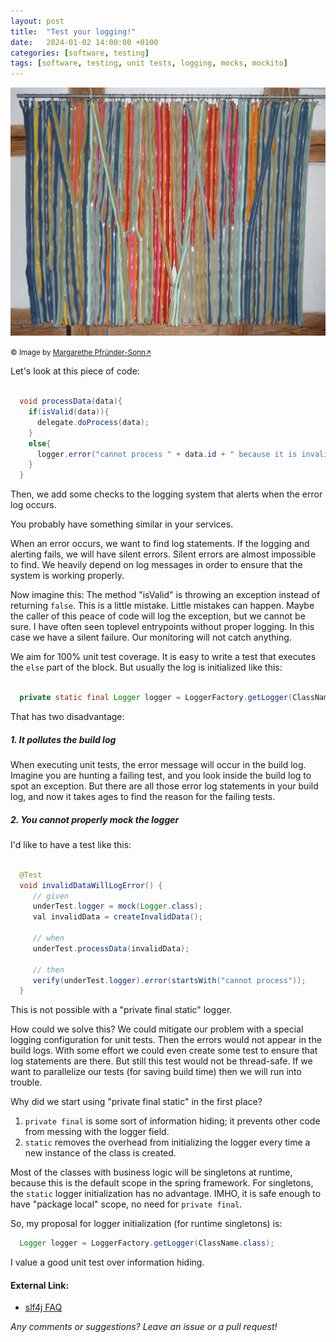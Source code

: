 ```yaml
---
layout: post
title:  "Test your logging!"
date:   2024-01-02 14:00:00 +0100
categories: [software, testing]
tags: [software, testing, unit tests, logging, mocks, mockito]
---
```


![large_zippers](/assets/zippers.jpg)

<small>&copy; Image by [Margarethe Pfründer-Sonn&#8599;](http://www.pfruender-sonn.de/objekte/reissverschluesse-veraenderbare-wandbehaenge)</small>

Let's look at this piece of code:

```java

  void processData(data){
    if(isValid(data)){
      delegate.doProcess(data);
    }
    else{
      logger.error("cannot process " + data.id + " because it is invalid");
    }
  }
```
Then, we add some checks to the logging system that alerts when the error log occurs.

You probably have something similar in your services.

When an error occurs, we want to find log statements. If the logging and alerting fails, we will have silent errors. Silent errors are almost impossible to find.
We heavily depend on log messages in order to ensure that the system is working properly.

Now imagine this: The method "isValid" is throwing an exception instead of returning `false`. This is a little mistake. Little mistakes can happen. Maybe the caller of this peace of code will log the exception, but we cannot be sure. I have often seen toplevel entrypoints without proper logging.
In this case we have a silent failure. Our monitoring will not catch anything.

We aim for 100% unit test coverage.
It is easy to write a test that executes the `else` part of the block. But usually the log is initialized like this:

```java

  private static final Logger logger = LoggerFactory.getLogger(ClassName.class);

```

That has two disadvantage:
##### 1. It pollutes the build log
When executing unit tests, the error message will occur in the build log. 
Imagine you are hunting a failing test, and you look inside the build log to spot an exception.
But there are all those error log statements in your build log, and now it takes ages to find the reason for the failing tests. 

##### 2. You cannot properly mock the logger 

I'd like to have a test like this:

```java

  @Test
  void invalidDataWillLogError() {
     // given
     underTest.logger = mock(Logger.class);
     val invalidData = createInvalidData();
     
     // when
     underTest.processData(invalidData);
     
     // then
     verify(underTest.logger).error(startsWith("cannot process"));
  }

```

This is not possible with a "private final static" logger.

How could we solve this? We could mitigate our problem with a special logging configuration for unit tests.
Then the errors would not appear in the build logs. With some effort we could even create some test to ensure that log statements are there.
But still this test would not be thread-safe. If we want to parallelize our tests (for saving build time) then we will run into trouble.

Why did we start using "private final static" in the first place?
1. `private final` is some sort of information hiding; it prevents other code from messing with the logger field.
2. `static` removes the overhead from initializing the logger every time a new instance of the class is created.

Most of the classes with business logic will be singletons at runtime, because this is the default scope in the spring framework. For singletons, the `static` logger initialization has no advantage.
IMHO, it is safe enough to have "package local" scope, no need for `private final`.

So, my proposal for logger initialization (for runtime singletons) is:

```java
  Logger logger = LoggerFactory.getLogger(ClassName.class);
```

I value a good unit test over information hiding.

#### External Link:
* [slf4j FAQ](https://www.slf4j.org/faq.html#declared_static)


*Any comments or suggestions? Leave an issue or a pull request!*